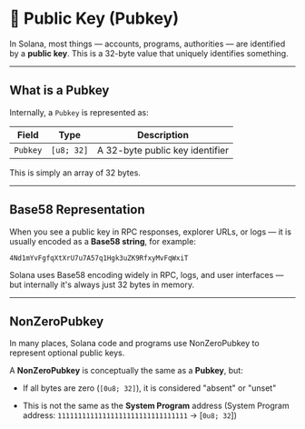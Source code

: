 # 🔑 Public Key (Pubkey)

In Solana, most things — accounts, programs, authorities — are identified by a **public key**. This is a 32-byte value that uniquely identifies something.

---

## What is a Pubkey

Internally, a `Pubkey` is represented as:

| Field | Type | Description |
|-------|------|-------------|
| `Pubkey` | `[u8; 32]` | A 32-byte public key identifier |

This is simply an array of 32 bytes.

---

## Base58 Representation

When you see a public key in RPC responses, explorer URLs, or logs — it is usually encoded as a **Base58 string**, for example:

`4Nd1mYvFgfqXtXrU7u7A57q1Hgk3uZK9RfxyMvFqWxiT`

Solana uses Base58 encoding widely in RPC, logs, and user interfaces — but internally it's always just 32 bytes in memory.

---

## NonZeroPubkey

In many places, Solana code and programs use NonZeroPubkey to represent optional public keys.

A **NonZeroPubkey** is conceptually the same as a **Pubkey**, but:

- If all bytes are zero (`[0u8; 32]`), it is considered "absent" or "unset"

- This is not the same as the **System Program** address (System Program address: `11111111111111111111111111111111` -> [`0u8; 32`])


